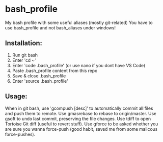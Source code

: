 # bash_profile
My bash profile with some useful aliases (mostly git-related)
You have to use bash_profile and not bash_aliases under windows!

## Installation:
1) Run git bash
2) Enter 'cd ~'
3) Enter 'code .bash_profile' (or use nano if you dont have VS Code)
4) Paste .bash_profile content from this repo
5) Save & close .bash_profile
6) Enter 'source .bash_profile'

## Usage:
When in git bash, use 'gcompush [desc]' to automatically commit all files and push them to remote.
Use gmasrebase to rebase to origin/master.
Use gsoft to undo last commit, preserving the file changes.
Use tdiff to open Tortoise Git diff (useful to revert stuff).
Use gforce to be asked whether you are sure you wanna force-push (good habit, saved me from some malicous force-pushes).
